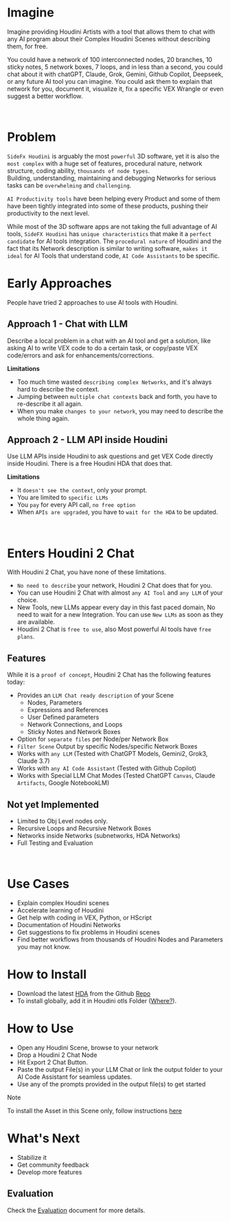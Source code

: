 # Imagine

Imagine providing Houdini Artists with a tool that allows them to chat with any AI program about their Complex Houdini Scenes without describing them, for free.  

You could have a network of 100 interconnected nodes, 20 branches, 10 sticky notes, 5 network boxes, 7 loops, and in less than a second, you could chat about it with chatGPT, Claude, Grok, Gemini, Github Copilot, Deepseek, or any future AI tool you can imagine. You could ask them to explain that network for you, document it, visualize it, fix a specific VEX Wrangle or even suggest a better workflow.

<br>

# Problem

`SideFx Houdini` is arguably the most `powerful` 3D software, yet it is also the `most complex` with a huge set of features, procedural nature, network structure, coding ability,  `thousands of node types`.\
Building, understanding, maintaining and debugging Networks for serious tasks can be `overwhelming` and `challenging`.

`AI Productivity tools` have been helping every Product and some of them have been tightly integrated into some of these products, pushing their productivity to the next level.

While most of the 3D software apps are not taking the full advantage of AI tools, `SideFX Houdini` has `unique characteristics` that make it a `perfect candidate` for AI tools integration. The `procedural nature` of Houdini and the fact that its Network description is similar to writing software, `makes it ideal` for AI Tools that understand code, `AI Code Assistants` to be specific.

# Early Approaches

People have tried 2 approaches to use AI tools with Houdini.

## Approach 1 - Chat with LLM

Describe a local problem in a chat with an AI tool and get a solution, like asking AI to write VEX code to do a certain task, or copy/paste VEX code/errors and ask for enhancements/corrections.

**Limitations**
- Too much time wasted `describing complex Networks`, and it's always hard to describe the context.
- Jumping between `multiple chat contexts` back and forth, you have to re-describe it all again.
- When you make `changes to your network`, you may need to describe the whole thing again.

## Approach 2 - LLM API inside Houdini

Use LLM APIs inside Houdini to ask questions and get VEX Code directly inside Houdini. There is a free Houdini HDA that does that.

**Limitations**

- It `doesn't see the context`, only your prompt.
- You are limited to `specific LLMs`
- You `pay` for every API call, `no free option`
- When `APIs are upgraded`, you have to `wait for the HDA` to be updated.

<br>

# Enters Houdini 2 Chat

With Houdini 2 Chat, you have none of these limitations.
- `No need to describe` your network, Houdini 2 Chat does that for you.
- You can use Houdini 2 Chat with almost `any AI Tool` and `any LLM` of your choice.
- New Tools, new LLMs appear every day in this fast paced domain, No need to wait for a new Integration. You can use `New LLMs` as soon as they are available.
- Houdini 2 Chat is `free to use`, also Most powerful AI tools have `free plans`.

## Features
While it is a `proof of concept`, Houdini 2 Chat has the following features today:

- Provides an `LLM Chat ready description` of your Scene
  - Nodes, Parameters
  - Expressions and References
  - User Defined parameters
  - Network Connections, and Loops
  - Sticky Notes and Network Boxes
- Option for `separate files` per Node/per Network Box
- `Filter Scene` Output by specific Nodes/specific Network Boxes
- Works with `any LLM` (Tested with ChatGPT Models, Gemini2, Grok3, Claude 3.7)
- Works with `any AI Code Assistant` (Tested with Github Copilot)
- Works with Special LLM Chat Modes (Tested ChatGPT `Canvas`, Claude `Artifacts`, Google NotebookLM)

## Not yet Implemented
- Limited to Obj Level nodes only.
- Recursive Loops and Recursive Network Boxes
- Networks inside Networks (subnetworks, HDA Networks)
- Full Testing and Evaluation
  
<br>

# Use Cases

- Explain complex Houdini scenes
- Accelerate learning of Houdini
- Get help with coding in VEX, Python, or HScript
- Documentation of Houdini Networks
- Get suggestions to fix problems in Houdini scenes
- Find better workflows from thousands of Houdini Nodes and Parameters you may not know.
 
# How to Install
- Download the latest [HDA](https://github.com/rendermagix/houdini2chat/releases) from the Github [Repo]()
- To install globally, add it in Houdini otls Folder ([Where?](https://www.sidefx.com/docs/houdini/assets/install.html)).

# How to Use
- Open any Houdini Scene, browse to your network
- Drop a Houdini 2 Chat Node
- Hit Export 2 Chat Button.
- Paste the output File(s) in your LLM Chat or link the output folder to your AI Code Assistant for seamless updates.
- Use any of the prompts provided in the output file(s) to get started

> [!NOTE]
> To install the Asset in this Scene only, follow instructions [here](https://www.sidefx.com/docs/houdini/assets/install.html)

# What's Next
- Stabilize it
- Get community feedback
- Develop more features

## Evaluation

Check the [Evaluation](Evaluation.md) document for more details.